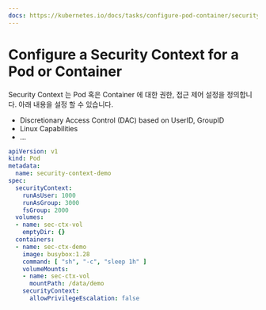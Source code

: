```yaml
---
docs: https://kubernetes.io/docs/tasks/configure-pod-container/security-context/
---
```

# Configure a Security Context for a Pod or Container

Security Context 는 Pod 혹은 Container 에 대한 권한, 접근 제어 설정을 정의합니다. 아래 내용을 설정 할 수 있습니다.

- Discretionary Access Control (DAC) based on UserID, GroupID
- Linux Capabilities
- ...

```yaml
apiVersion: v1
kind: Pod
metadata:
  name: security-context-demo
spec:
  securityContext:
    runAsUser: 1000
    runAsGroup: 3000
    fsGroup: 2000
  volumes:
  - name: sec-ctx-vol
    emptyDir: {}
  containers:
  - name: sec-ctx-demo
    image: busybox:1.28
    command: [ "sh", "-c", "sleep 1h" ]
    volumeMounts:
    - name: sec-ctx-vol
      mountPath: /data/demo
    securityContext:
      allowPrivilegeEscalation: false
```